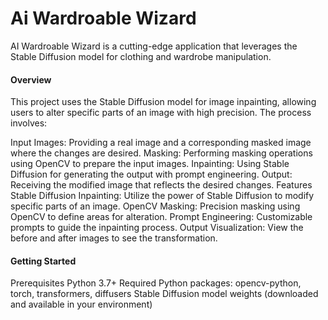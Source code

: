 # Ai Wardroable Wizard

AI Wardroable Wizard is a cutting-edge application that leverages the Stable Diffusion model for clothing and wardrobe manipulation.

#### Overview
This project uses the Stable Diffusion model for image inpainting, allowing users to alter specific parts of an image with high precision. The process involves:

Input Images: Providing a real image and a corresponding masked image where the changes are desired.
Masking: Performing masking operations using OpenCV to prepare the input images.
Inpainting: Using Stable Diffusion for generating the output with prompt engineering.
Output: Receiving the modified image that reflects the desired changes.
Features
Stable Diffusion Inpainting: Utilize the power of Stable Diffusion to modify specific parts of an image.
OpenCV Masking: Precision masking using OpenCV to define areas for alteration.
Prompt Engineering: Customizable prompts to guide the inpainting process.
Output Visualization: View the before and after images to see the transformation.

#### Getting Started
Prerequisites
Python 3.7+
Required Python packages: opencv-python, torch, transformers, diffusers
Stable Diffusion model weights (downloaded and available in your environment)
